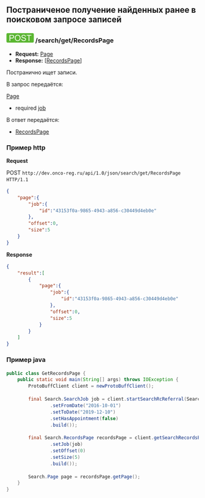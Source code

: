 ## Постраниченое получение найденных ранее в поисковом запросе записей


### ![POST](../../../../img/post.png) /search/get/RecordsPage
* **Request:** [Page](../../../../types/types.md#com.siams.med.api.Page) 
* **Response:** [[RecordsPage](../../../../types/types.md#com.siams.med.api.RecordsPage)]

Постранично ищет записи. 

В запрос передаётся: 

[Page](../../../../types/types.md#com.siams.med.api.Page)
* required [job](../../../../types/types.md#com.siams.med.api.SearchJob)

В ответ передаётся:
 * [RecordsPage](../../../../types/types.md#com.siams.med.api.RecordsPage)

### Пример http

**Request**

POST `http://dev.onco-reg.ru/api/1.0/json/search/get/RecordsPage HTTP/1.1`
```json
{
    "page":{
        "job":{
            "id":"43153f0a-9865-4943-a856-c30449d4eb0e"
        },
        "offset":0,
        "size":5
    }
}
```

**Response**

```json
{
    "result":[
        {
            "page":{
                "job":{
                    "id":"43153f0a-9865-4943-a856-c30449d4eb0e"
                },
                "offset":0,
                "size":5
            }
        }
    ]
}
```

### Пример java

```java
public class GetRecordsPage {
    public static void main(String[] args) throws IOException {
        ProtoBuffClient client = newProtoBuffClient();

        final Search.SearchJob job = client.startSearchRcReferral(Search.RcReferralQuery.newBuilder()
                .setFromDate("2016-10-01")
                .setToDate("2019-12-10")
                .setHasAppointment(false)
                .build());

        final Search.RecordsPage recordsPage = client.getSearchRecordsPage(Search.Page.newBuilder()
                .setJob(job)
                .setOffset(0)
                .setSize(5)
                .build());

        Search.Page page = recordsPage.getPage();
    }
}
```